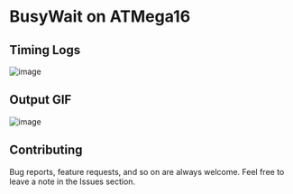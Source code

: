 # BusyWait on ATMega16  
## Timing Logs
![image](https://drive.google.com/uc?export=download&id=11dnTSSlTaFl_VjPPzJJ8S8swBwh6QPZR)
## Output GIF
![image](https://drive.google.com/uc?export=download&id=1ylRHis7eShDJXXQjvkw2qxyuUbJECq3H)

## Contributing  
Bug reports, feature requests, and so on are always welcome. Feel free to leave a note in the Issues section.
